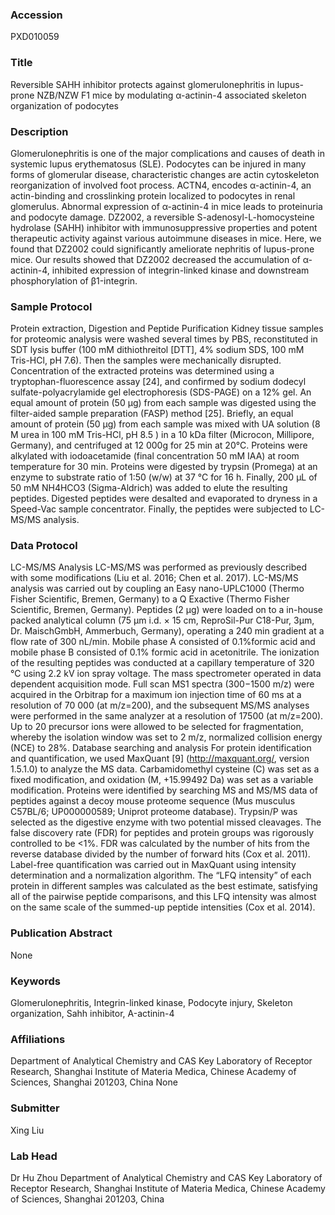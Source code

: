 ### Accession
PXD010059

### Title
Reversible SAHH inhibitor protects against glomerulonephritis in lupus-prone NZB/NZW F1 mice by modulating α-actinin-4 associated skeleton organization of podocytes

### Description
Glomerulonephritis is one of the major complications and causes of death in systemic lupus erythematosus (SLE). Podocytes can be injured in many forms of glomerular disease, characteristic changes are actin cytoskeleton reorganization of involved foot process. ACTN4, encodes α-actinin-4, an actin-binding and crosslinking protein localized to podocytes in renal glomerulus. Abnormal expression of α-actinin-4 in mice leads to proteinuria and podocyte damage. DZ2002, a reversible S-adenosyl-L-homocysteine hydrolase (SAHH) inhibitor with immunosuppressive properties and potent therapeutic activity against various autoimmune diseases in mice. Here, we found that DZ2002 could significantly ameliorate nephritis of lupus-prone mice. Our results showed that DZ2002 decreased the accumulation of α-actinin-4, inhibited expression of integrin-linked kinase and downstream phosphorylation of β1-integrin.

### Sample Protocol
Protein extraction, Digestion and Peptide Purification Kidney tissue samples for proteomic analysis were washed several times by PBS, reconstituted in SDT lysis buffer (100 mM dithiothreitol [DTT], 4% sodium SDS, 100 mM Tris-HCl, pH 7.6). Then the samples were mechanically disrupted. Concentration of the extracted proteins was determined using a tryptophan-fluorescence assay [24], and confirmed by sodium dodecyl sulfate-polyacrylamide gel electrophoresis (SDS-PAGE) on a 12% gel. An equal amount of protein (50 μg) from each sample was digested using the filter-aided sample preparation (FASP) method [25]. Briefly, an equal amount of protein (50 μg) from each sample was mixed with UA solution (8 M urea in 100 mM Tris-HCl, pH 8.5 ) in a 10 kDa filter (Microcon, Millipore, Germany), and centrifuged at 12 000g for 25 min at 20°C. Proteins were alkylated with iodoacetamide (final concentration 50 mM IAA) at room temperature for 30 min. Proteins were digested by trypsin (Promega) at an enzyme to substrate ratio of 1:50 (w/w) at 37 °C for 16 h. Finally, 200 μL of 50 mM NH4HCO3 (Sigma-Aldrich) was added to elute the resulting peptides. Digested peptides were desalted and evaporated to dryness in a Speed-Vac sample concentrator. Finally, the peptides were subjected to LC-MS/MS analysis.

### Data Protocol
LC-MS/MS Analysis LC-MS/MS was performed as previously described with some modifications (Liu et al. 2016; Chen et al. 2017). LC-MS/MS analysis was carried out by coupling an Easy nano-UPLC1000 (Thermo Fisher Scientific, Bremen, Germany) to a Q Exactive (Thermo Fisher Scientific, Bremen, Germany). Peptides (2 μg) were loaded on to a in-house packed analytical column (75 μm i.d. × 15 cm, ReproSil-Pur C18-Pur, 3μm, Dr. MaischGmbH, Ammerbuch, Germany), operating a 240 min gradient at a flow rate of 300 nL/min. Mobile phase A consisted of 0.1%formic acid and mobile phase B consisted of 0.1% formic acid in acetonitrile. The ionization of the resulting peptides was conducted at a capillary temperature of 320 °C using 2.2 kV ion spray voltage. The mass spectrometer operated in data dependent acquisition mode. Full scan MS1 spectra (300−1500 m/z) were acquired in the Orbitrap for a maximum ion injection time of 60 ms at a resolution of 70 000 (at m/z=200), and the subsequent MS/MS analyses were performed in the same analyzer at a resolution of 17500 (at m/z=200). Up to 20 precursor ions were allowed to be selected for fragmentation, whereby the isolation window was set to 2 m/z, normalized collision energy (NCE) to 28%.  Database searching and analysis For protein identification and quantification, we used MaxQuant [9] (http://maxquant.org/, version 1.5.1.0) to analyze the MS data. Carbamidomethyl cysteine (C) was set as a fixed modification, and oxidation (M, +15.99492 Da) was set as a variable modification. Proteins were identified by searching MS and MS/MS data of peptides against a decoy mouse proteome sequence (Mus musculus C57BL/6; UP000000589; Uniprot proteome database). Trypsin/P was selected as the digestive enzyme with two potential missed cleavages. The false discovery rate (FDR) for peptides and protein groups was rigorously controlled to be <1%. FDR was calculated by the number of hits from the reverse database divided by the number of forward hits (Cox et al. 2011). Label-free quantification was carried out in MaxQuant using intensity determination and a normalization algorithm. The “LFQ intensity” of each protein in different samples was calculated as the best estimate, satisfying all of the pairwise peptide comparisons, and this LFQ intensity was almost on the same scale of the summed-up peptide intensities (Cox et al. 2014).

### Publication Abstract
None

### Keywords
Glomerulonephritis, Integrin-linked kinase, Podocyte injury, Skeleton organization, Sahh inhibitor, Α-actinin-4

### Affiliations
Department of Analytical Chemistry and CAS Key Laboratory of Receptor Research, Shanghai Institute of Materia Medica, Chinese Academy of Sciences, Shanghai 201203, China
None

### Submitter
Xing Liu

### Lab Head
Dr Hu Zhou
Department of Analytical Chemistry and CAS Key Laboratory of Receptor Research, Shanghai Institute of Materia Medica, Chinese Academy of Sciences, Shanghai 201203, China


